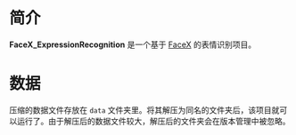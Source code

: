 # 简介

**FaceX_ExpressionRecognition** 是一个基于 [FaceX](http://facex.idvxlab.com/) 的表情识别项目。

# 数据

压缩的数据文件存放在 `data` 文件夹里。将其解压为同名的文件夹后，该项目就可以运行了。由于解压后的数据文件较大，解压后的文件夹会在版本管理中被忽略。